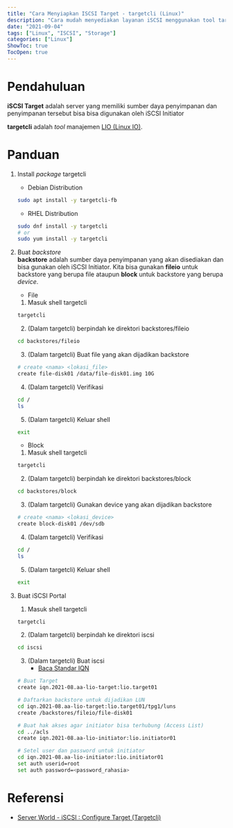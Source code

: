 ```yaml
---
title: "Cara Menyiapkan ISCSI Target - targetcli (Linux)"
description: "Cara mudah menyediakan layanan iSCSI menggunakan tool targetcli"
date: "2021-09-04"
tags: ["Linux", "ISCSI", "Storage"]
categories: ["Linux"]
ShowToc: true
TocOpen: true
---
```


# Pendahuluan
**iSCSI Target** adalah server yang memiliki sumber daya penyimpanan dan penyimpanan tersebut bisa bisa digunakan oleh iSCSI Initiator

**targetcli** adalah _tool_ manajemen [LIO (Linux IO)](http://linux-iscsi.org/wiki/LIO). 

# Panduan
1. Install _package_ targetcli
    - Debian Distribution
    ```bash
    sudo apt install -y targetcli-fb
    ```

    - RHEL Distribution
    ```bash
    sudo dnf install -y targetcli
    # or
    sudo yum install -y targetcli
    ```

2. Buat _backstore_  
**backstore** adalah sumber daya penyimpanan yang akan disediakan dan bisa gunakan oleh iSCSI Initiator. Kita bisa gunakan **fileio** untuk backstore yang berupa file ataupun **block** untuk backstore yang berupa _device_.
   - File
   1. Masuk shell targetcli
   ```bash
   targetcli
   ``` 

   2. (Dalam targetcli) berpindah ke direktori backstores/fileio
   ```bash
   cd backstores/fileio
   ```

   3. (Dalam targetcli) Buat file yang akan dijadikan backstore
   ```bash
   # create <nama> <lokasi_file>
   create file-disk01 /data/file-disk01.img 10G
   ```

   4. (Dalam targetcli) Verifikasi
   ```bash
   cd /
   ls
   ```

   5. (Dalam targetcli) Keluar shell
   ```bash
   exit
   ```

   - Block
   1. Masuk shell targetcli
   ```bash
   targetcli
   ``` 

   2. (Dalam targetcli) berpindah ke direktori backstores/block
   ```bash
   cd backstores/block
   ```

   3. (Dalam targetcli) Gunakan device yang akan dijadikan backstore
   ```bash
   # create <nama> <lokasi_device>
   create block-disk01 /dev/sdb
   ```

   4. (Dalam targetcli) Verifikasi
   ```bash
   cd /
   ls
   ```

   5. (Dalam targetcli) Keluar shell
   ```bash
   exit
   ```

3. Buat iSCSI Portal
   1. Masuk shell targetcli
   ```bash
   targetcli
   ``` 

   2. (Dalam targetcli) berpindah ke direktori iscsi
   ```bash
   cd iscsi
   ```

   3. (Dalam targetcli) Buat iscsi
       - [Baca Standar IQN](https://datatracker.ietf.org/doc/html/rfc3720#section-3.2.6.3.1)
   ```bash
   # Buat Target
   create iqn.2021-08.aa-lio-target:lio.target01

   # Daftarkan backstore untuk dijadikan LUN
   cd iqn.2021-08.aa-lio-target:lio.target01/tpg1/luns
   create /backstores/fileio/file-disk01

   # Buat hak akses agar initiator bisa terhubung (Access List)
   cd ../acls
   create iqn.2021-08.aa-lio-initiator:lio.initiator01

   # Setel user dan password untuk initiator
   cd iqn.2021-08.aa-lio-initiator:lio.initiator01
   set auth userid=root
   set auth password=<password_rahasia>
   ```

# Referensi
- [Server World - iSCSI : Configure Target (Targetcli)](https://www.server-world.info/en/note?os=Debian_11&p=iscsi&f=1)
